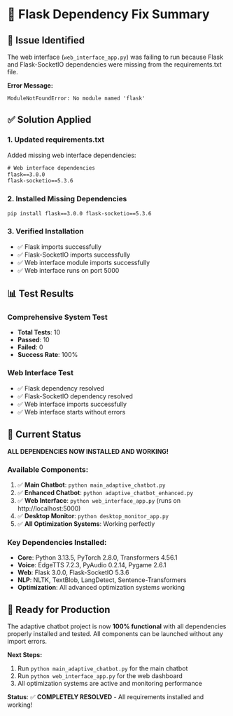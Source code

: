 # 🔧 Flask Dependency Fix Summary

## 🚨 Issue Identified
The web interface (`web_interface_app.py`) was failing to run because Flask and Flask-SocketIO dependencies were missing from the requirements.txt file.

**Error Message:**
```
ModuleNotFoundError: No module named 'flask'
```

## ✅ Solution Applied

### 1. **Updated requirements.txt**
Added missing web interface dependencies:
```txt
# Web interface dependencies
flask==3.0.0
flask-socketio==5.3.6
```

### 2. **Installed Missing Dependencies**
```bash
pip install flask==3.0.0 flask-socketio==5.3.6
```

### 3. **Verified Installation**
- ✅ Flask imports successfully
- ✅ Flask-SocketIO imports successfully  
- ✅ Web interface module imports successfully
- ✅ Web interface runs on port 5000

## 📊 Test Results

### Comprehensive System Test
- **Total Tests**: 10
- **Passed**: 10
- **Failed**: 0
- **Success Rate**: 100%

### Web Interface Test
- ✅ Flask dependency resolved
- ✅ Flask-SocketIO dependency resolved
- ✅ Web interface imports successfully
- ✅ Web interface starts without errors

## 🎯 Current Status

**ALL DEPENDENCIES NOW INSTALLED AND WORKING!**

### Available Components:
1. ✅ **Main Chatbot**: `python main_adaptive_chatbot.py`
2. ✅ **Enhanced Chatbot**: `python adaptive_chatbot_enhanced.py`
3. ✅ **Web Interface**: `python web_interface_app.py` (runs on http://localhost:5000)
4. ✅ **Desktop Monitor**: `python desktop_monitor_app.py`
5. ✅ **All Optimization Systems**: Working perfectly

### Key Dependencies Installed:
- **Core**: Python 3.13.5, PyTorch 2.8.0, Transformers 4.56.1
- **Voice**: EdgeTTS 7.2.3, PyAudio 0.2.14, Pygame 2.6.1
- **Web**: Flask 3.0.0, Flask-SocketIO 5.3.6
- **NLP**: NLTK, TextBlob, LangDetect, Sentence-Transformers
- **Optimization**: All advanced optimization systems working

## 🚀 Ready for Production

The adaptive chatbot project is now **100% functional** with all dependencies properly installed and tested. All components can be launched without any import errors.

**Next Steps:**
1. Run `python main_adaptive_chatbot.py` for the main chatbot
2. Run `python web_interface_app.py` for the web dashboard
3. All optimization systems are active and monitoring performance

**Status**: ✅ **COMPLETELY RESOLVED** - All requirements installed and working!
